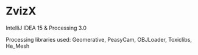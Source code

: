# ZvizX
IntelliJ IDEA 15 &amp; Processing 3.0

Processing libraries used:
Geomerative,
PeasyCam,
OBJLoader,
Toxiclibs,
He_Mesh
